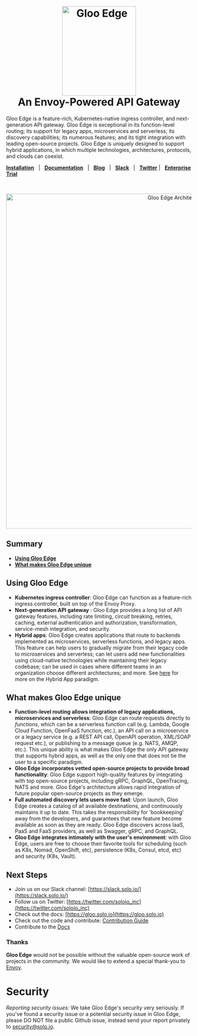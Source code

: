 

<h1 align="center">
    <img src="https://docs.solo.io/gloo-edge/master/img/Gloo-01.png" alt="Gloo Edge" width="200" height="242">
  <br>
  An Envoy-Powered API Gateway
</h1>

Gloo Edge is a feature-rich, Kubernetes-native ingress controller, and next-generation API gateway. Gloo Edge is exceptional in its function-level routing; its support for legacy apps, microservices and serverless; its discovery capabilities; its numerous features; and its tight integration with leading open-source projects. Gloo Edge is uniquely designed to support hybrid applications, in which multiple technologies, architectures, protocols, and clouds can coexist. 


[**Installation**](https://gloo.solo.io/installation/) &nbsp; |
&nbsp; [**Documentation**](https://gloo.solo.io) &nbsp; |
&nbsp; [**Blog**](https://www.solo.io/blog/?category=gloo) &nbsp; |
&nbsp; [**Slack**](https://slack.solo.io) &nbsp; |
&nbsp; [**Twitter**](https://twitter.com/soloio_inc) |
&nbsp; [**Enterprise Trial**](https://www.solo.io/products/gloo/#enterprise-trial)

<BR><center><img src="https://docs.solo.io/gloo-edge/latest/img/gloo-architecture-envoys.png" alt="Gloo Edge Architecture" width="906"></center>

## Summary

- [**Using Gloo Edge**](#using-gloo-edge)
- [**What makes Gloo Edge unique**](#what-makes-gloo-edge-unique)


## Using Gloo Edge
- **Kubernetes ingress controller**: Gloo Edge can function as a feature-rich ingress controller, built on top of the Envoy Proxy. 
- **Next-generation API gateway** : Gloo Edge provides a long list of API gateway features, including rate limiting, circuit breaking, retries, caching, external authentication and authorization, transformation, service-mesh integration, and security. 
- **Hybrid apps**: Gloo Edge creates applications that route to backends implemented as microservices, serverless functions, and legacy apps. This feature can help users to gradually migrate from their legacy code to microservices and serverless; can let users add new functionalities using cloud-native technologies while maintaining their legacy codebase; can be used in cases where different teams in an organization choose different architectures; and more. See [here](https://www.solo.io/hybrid-app) for more on the Hybrid App paradigm. 


## What makes Gloo Edge unique
- **Function-level routing allows integration of legacy applications, microservices and serverless**: Gloo Edge can route requests directly to _functions_, which can be a serverless function call (e.g. Lambda, Google Cloud Function, OpenFaaS function, etc.), an API call on a microservice or a legacy service (e.g. a REST API call, OpenAPI operation, XML/SOAP request etc.), or publishing to a message queue (e.g. NATS, AMQP, etc.). This unique ability is what makes Gloo Edge the only API gateway that supports hybrid apps, as well as the only one that does not tie the user to a specific paradigm. 
- **Gloo Edge incorporates vetted open-source projects to provide broad functionality**: Gloo Edge support high-quality features by integrating with top open-source projects, including gRPC, GraphQL, OpenTracing, NATS and more. Gloo Edge's architecture allows rapid integration of future popular open-source projects as they emerge. 
- **Full automated discovery lets users move fast**: Upon launch, Gloo Edge creates a catalog of all available destinations, and continuously maintains it up to date. This takes the responsibility for 'bookkeeping' away from the developers, and guarantees that new feature become available as soon as they are ready. Gloo Edge discovers across IaaS, PaaS and FaaS providers, as well as Swagger, gRPC, and GraphQL. 
- **Gloo Edge integrates intimately with the user's environment**: with Gloo Edge, users are free to choose their favorite tools for scheduling (such as K8s, Nomad, OpenShift, etc), persistence (K8s, Consul, etcd, etc) and security (K8s, Vault). 


## Next Steps
- Join us on our Slack channel: [https://slack.solo.io/](https://slack.solo.io/)
- Follow us on Twitter: [https://twitter.com/soloio_inc](https://twitter.com/soloio_inc)
- Check out the docs: [https://gloo.solo.io](https://gloo.solo.io)
- Check out the code and contribute: [Contribution Guide](CONTRIBUTING.md)
- Contribute to the [Docs](docs/)

### Thanks

**Gloo Edge** would not be possible without the valuable open-source work of projects in the community. We would like to extend a special thank-you to [Envoy](https://www.envoyproxy.io).


# Security

*Reporting security issues:* We take Gloo Edge's security very seriously. If you've found a security issue or a potential security issue in Gloo Edge, please DO NOT file a public Github issue, instead send your report privately to [security@solo.io](mailto:security@solo.io).

